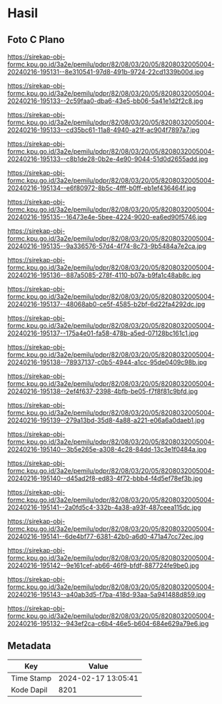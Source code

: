 # Hasil

## Foto C Plano

https://sirekap-obj-formc.kpu.go.id/3a2e/pemilu/pdpr/82/08/03/20/05/8208032005004-20240216-195131--8e310541-97d8-491b-9724-22cd1339b00d.jpg

https://sirekap-obj-formc.kpu.go.id/3a2e/pemilu/pdpr/82/08/03/20/05/8208032005004-20240216-195133--2c59faa0-dba6-43e5-bb06-5a41e1d2f2c8.jpg

https://sirekap-obj-formc.kpu.go.id/3a2e/pemilu/pdpr/82/08/03/20/05/8208032005004-20240216-195133--cd35bc61-11a8-4940-a21f-ac904f7897a7.jpg

https://sirekap-obj-formc.kpu.go.id/3a2e/pemilu/pdpr/82/08/03/20/05/8208032005004-20240216-195133--c8b1de28-0b2e-4e90-9044-51d0d2655add.jpg

https://sirekap-obj-formc.kpu.go.id/3a2e/pemilu/pdpr/82/08/03/20/05/8208032005004-20240216-195134--e6f80972-8b5c-4fff-b0ff-eb1ef436464f.jpg

https://sirekap-obj-formc.kpu.go.id/3a2e/pemilu/pdpr/82/08/03/20/05/8208032005004-20240216-195135--16473e4e-5bee-4224-9020-ea6ed90f5746.jpg

https://sirekap-obj-formc.kpu.go.id/3a2e/pemilu/pdpr/82/08/03/20/05/8208032005004-20240216-195135--9a336576-57d4-4f74-8c73-9b5484a7e2ca.jpg

https://sirekap-obj-formc.kpu.go.id/3a2e/pemilu/pdpr/82/08/03/20/05/8208032005004-20240216-195136--887a5085-278f-4110-b07a-b9fa1c48ab8c.jpg

https://sirekap-obj-formc.kpu.go.id/3a2e/pemilu/pdpr/82/08/03/20/05/8208032005004-20240216-195137--48068ab0-ce5f-4585-b2bf-6d22fa4292dc.jpg

https://sirekap-obj-formc.kpu.go.id/3a2e/pemilu/pdpr/82/08/03/20/05/8208032005004-20240216-195137--175a4e01-fa58-478b-a5ed-07128bc161c1.jpg

https://sirekap-obj-formc.kpu.go.id/3a2e/pemilu/pdpr/82/08/03/20/05/8208032005004-20240216-195138--78937137-c0b5-4944-a1cc-95de0409c98b.jpg

https://sirekap-obj-formc.kpu.go.id/3a2e/pemilu/pdpr/82/08/03/20/05/8208032005004-20240216-195138--2ef4f637-2398-4bfb-be05-f7f8f81c9bfd.jpg

https://sirekap-obj-formc.kpu.go.id/3a2e/pemilu/pdpr/82/08/03/20/05/8208032005004-20240216-195139--279a13bd-35d8-4a88-a221-e06a6a0daeb1.jpg

https://sirekap-obj-formc.kpu.go.id/3a2e/pemilu/pdpr/82/08/03/20/05/8208032005004-20240216-195140--3b5e265e-a308-4c28-84dd-13c3e1f0484a.jpg

https://sirekap-obj-formc.kpu.go.id/3a2e/pemilu/pdpr/82/08/03/20/05/8208032005004-20240216-195140--d45ad2f8-ed83-4f72-bbb4-f4d5ef78ef3b.jpg

https://sirekap-obj-formc.kpu.go.id/3a2e/pemilu/pdpr/82/08/03/20/05/8208032005004-20240216-195141--2a0fd5c4-332b-4a38-a93f-487ceea115dc.jpg

https://sirekap-obj-formc.kpu.go.id/3a2e/pemilu/pdpr/82/08/03/20/05/8208032005004-20240216-195141--6de4bf77-6381-42b0-a6d0-471a47cc72ec.jpg

https://sirekap-obj-formc.kpu.go.id/3a2e/pemilu/pdpr/82/08/03/20/05/8208032005004-20240216-195142--9e161cef-ab66-46f9-bfdf-887724fe9be0.jpg

https://sirekap-obj-formc.kpu.go.id/3a2e/pemilu/pdpr/82/08/03/20/05/8208032005004-20240216-195143--a40ab3d5-f7ba-418d-93aa-5a941488d859.jpg

https://sirekap-obj-formc.kpu.go.id/3a2e/pemilu/pdpr/82/08/03/20/05/8208032005004-20240216-195132--943ef2ca-c6b4-46e5-b604-684e629a79e6.jpg


## Metadata

| Key        | Value               |
| ---------- | ------------------- |
| Time Stamp | 2024-02-17 13:05:41 |
| Kode Dapil | 8201                |



